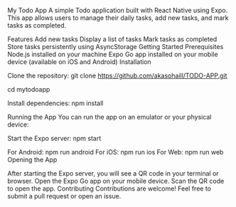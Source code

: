 My Todo App
A simple Todo application built with React Native using Expo. This app allows users to manage their daily tasks, add new tasks, and mark tasks as completed.

Features
Add new tasks
Display a list of tasks
Mark tasks as completed
Store tasks persistently using AsyncStorage
Getting Started
Prerequisites
Node.js installed on your machine
Expo Go app installed on your mobile device (available on iOS and Android)
Installation

Clone the repository:
git clone https://github.com/akasohaill/TODO-APP.git

cd mytodoapp

Install dependencies:
npm install

Running the App
You can run the app on an emulator or your physical device:

Start the Expo server:
npm start

For Android:
npm run android
For iOS:
npm run ios
For Web:
npm run web
Opening the App

After starting the Expo server, you will see a QR code in your terminal or browser.
Open the Expo Go app on your mobile device.
Scan the QR code to open the app.
Contributing
Contributions are welcome! Feel free to submit a pull request or open an issue.


